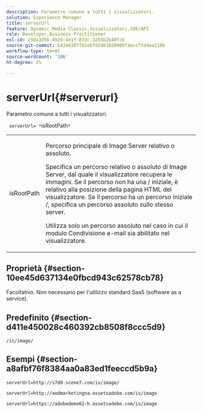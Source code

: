 ```yaml
---
description: Parametro comune a tutti i visualizzatori.
solution: Experience Manager
title: serverUrl
feature: Dynamic Media Classic,Visualizzatori,SDK/API
role: Developer,Business Practitioner
exl-id: c9da3d5b-492d-4e1f-8fdc-3255b2b40fc6
source-git-commit: b4344397f82eb7d2d61020909f4acc7fddea210b
workflow-type: tm+mt
source-wordcount: '106'
ht-degree: 2%

---
```


# serverUrl{#serverurl}

Parametro comune a tutti i visualizzatori.

` serverUrl= *`isRootPath`*`

<table id="table_9B98C97485DD4DEB8A6ECBCE8DF6B886"> 
 <tbody> 
  <tr> 
   <td colname="col1"> <p> <span class="codeph"> <span class="varname"> isRootPath</span> </span> </p> </td> 
   <td colname="col2"> <p>Percorso principale di Image Server relativo o assoluto. </p> <p> Specifica un percorso relativo o assoluto di Image Server, dal quale il visualizzatore recupera le immagini. Se il percorso non ha una <span class="filepath"> /</span> iniziale, è relativo alla posizione della pagina HTML del visualizzatore. Se il percorso ha un percorso iniziale <span class="filepath"> /</span>, specifica un percorso assoluto sullo stesso server. </p> <p> Utilizza solo un percorso assoluto nel caso in cui il modulo Condivisione e-mail sia abilitato nel visualizzatore. </p> </td> 
  </tr> 
 </tbody> 
</table>

## Proprietà {#section-10ee45d637134e0fbcd943c62578cb78}

Facoltativo. Non necessario per l&#39;utilizzo standard SaaS (software as a service).

## Predefinito {#section-d411e450028c460392cb8508f8ccc5d9}

`/is/image/`

## Esempi {#section-a8afbf76f8384aa0a83ed1feeccd5b9a}

```
serverUrl=http://s7d9.scene7.com/is/image/
```

```
serverUrl=http://aodmarketingna.assetsadobe.com/is/image
```

```
serverUrl=https://adobedemo62-h.assetsadobe.com/is/image
```
